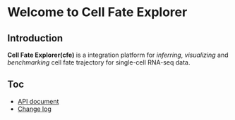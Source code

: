 # Welcome to Cell Fate Explorer

## Introduction

**Cell Fate Explorer(cfe)** is a integration platform for *inferring*, *visualizing* and *benchmarking* cell fate trajectory for single-cell RNA-seq data.

## Toc

- [API document](./api.md)
- [Change log](./change_log.md)
